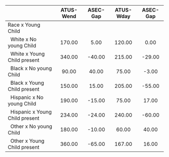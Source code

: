 
|                      |    ATUS-Wend |     ASEC-Gap |    ATUS-Wday |     ASEC-Gap |
| -------------------- | :----------: | :----------: | :----------: | :----------: |
| Race x Young Child   |              |              |              |              |
| &nbsp;&nbsp;White x No young Child |       170.00 |         5.00 |       120.00 |         0.00 |
| &nbsp;&nbsp;White x Young Child present |       340.00 |       -40.00 |       215.00 |       -29.00 |
| &nbsp;&nbsp;Black x No young Child |        90.00 |        40.00 |        75.00 |        -3.00 |
| &nbsp;&nbsp;Black x Young Child present |       150.00 |        15.00 |       205.00 |       -55.00 |
| &nbsp;&nbsp;Hispanic x No young Child |       190.00 |       -15.00 |        75.00 |        17.00 |
| &nbsp;&nbsp;Hispanic x Young Child present |       234.00 |       -24.00 |       240.00 |       -60.00 |
| &nbsp;&nbsp;Other x No young Child |       180.00 |       -10.00 |        60.00 |        40.00 |
| &nbsp;&nbsp;Other x Young Child present |       360.00 |       -65.00 |       167.00 |        16.00 |

